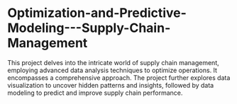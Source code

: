 # Optimization-and-Predictive-Modeling---Supply-Chain-Management
This project delves into the intricate world of supply chain management, employing advanced data analysis techniques to optimize operations. It encompasses a comprehensive approach. The project further explores data visualization to uncover hidden patterns and insights, followed by data modeling to predict and improve supply chain performance. 
